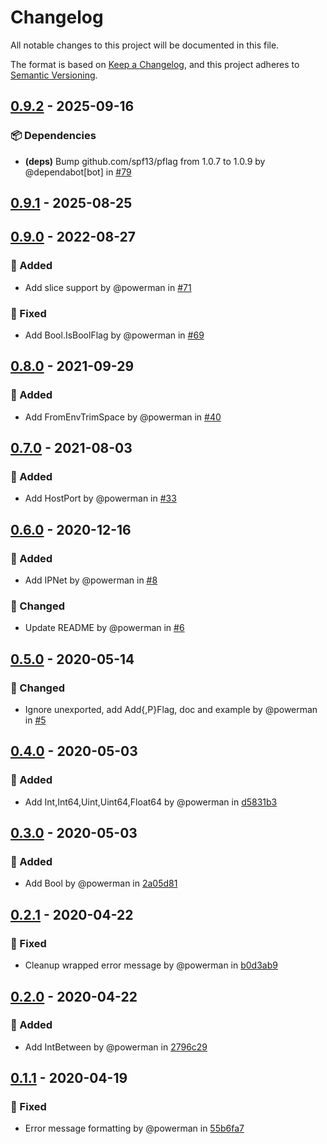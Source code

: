 # Changelog

All notable changes to this project will be documented in this file.

The format is based on [Keep a Changelog](https://keepachangelog.com/en/1.1.0/),
and this project adheres to [Semantic Versioning](https://semver.org/spec/v2.0.0.html).

## [0.9.2] - 2025-09-16

### 📦️ Dependencies

- **(deps)** Bump github.com/spf13/pflag from 1.0.7 to 1.0.9 by @dependabot[bot] in [#79]

[0.9.2]: https://github.com/powerman/appcfg/compare/v0.9.1..v0.9.2
[#79]: https://github.com/powerman/appcfg/pull/79

## [0.9.1] - 2025-08-25

[0.9.1]: https://github.com/powerman/appcfg/compare/v0.9.0..v0.9.1

## [0.9.0] - 2022-08-27

### 🚀 Added

- Add slice support by @powerman in [#71]

### 🐛 Fixed

- Add Bool.IsBoolFlag by @powerman in [#69]

[0.9.0]: https://github.com/powerman/appcfg/compare/v0.8.0..v0.9.0
[#69]: https://github.com/powerman/appcfg/pull/69
[#71]: https://github.com/powerman/appcfg/pull/71

## [0.8.0] - 2021-09-29

### 🚀 Added

- Add FromEnvTrimSpace by @powerman in [#40]

[0.8.0]: https://github.com/powerman/appcfg/compare/v0.7.0..v0.8.0
[#40]: https://github.com/powerman/appcfg/pull/40

## [0.7.0] - 2021-08-03

### 🚀 Added

- Add HostPort by @powerman in [#33]

[0.7.0]: https://github.com/powerman/appcfg/compare/v0.6.0..v0.7.0
[#33]: https://github.com/powerman/appcfg/pull/33

## [0.6.0] - 2020-12-16

### 🚀 Added

- Add IPNet by @powerman in [#8]

### 🔔 Changed

- Update README by @powerman in [#6]

[0.6.0]: https://github.com/powerman/appcfg/compare/v0.5.0..v0.6.0
[#6]: https://github.com/powerman/appcfg/pull/6
[#8]: https://github.com/powerman/appcfg/pull/8

## [0.5.0] - 2020-05-14

### 🔔 Changed

- Ignore unexported, add Add{,P}Flag, doc and example by @powerman in [#5]

[0.5.0]: https://github.com/powerman/appcfg/compare/v0.4.0..v0.5.0
[#5]: https://github.com/powerman/appcfg/pull/5

## [0.4.0] - 2020-05-03

### 🚀 Added

- Add Int,Int64,Uint,Uint64,Float64 by @powerman in [d5831b3]

[0.4.0]: https://github.com/powerman/appcfg/compare/v0.3.0..v0.4.0
[d5831b3]: https://github.com/powerman/appcfg/commit/d5831b319cd26c5a14531a3aa7cc3a818f3602cb

## [0.3.0] - 2020-05-03

### 🚀 Added

- Add Bool by @powerman in [2a05d81]

[0.3.0]: https://github.com/powerman/appcfg/compare/v0.2.1..v0.3.0
[2a05d81]: https://github.com/powerman/appcfg/commit/2a05d810e2b1e3f7884f9dd1e1d86f900ddc7e39

## [0.2.1] - 2020-04-22

### 🐛 Fixed

- Cleanup wrapped error message by @powerman in [b0d3ab9]

[0.2.1]: https://github.com/powerman/appcfg/compare/v0.2.0..v0.2.1
[b0d3ab9]: https://github.com/powerman/appcfg/commit/b0d3ab9007d3404933930997371a2ea35f0e9027

## [0.2.0] - 2020-04-22

### 🚀 Added

- Add IntBetween by @powerman in [2796c29]

[0.2.0]: https://github.com/powerman/appcfg/compare/v0.1.1..v0.2.0
[2796c29]: https://github.com/powerman/appcfg/commit/2796c2967ab79b01f9ced7acc3fb8ef58076141b

## [0.1.1] - 2020-04-19

### 🐛 Fixed

- Error message formatting by @powerman in [55b6fa7]

[0.1.1]: https://github.com/powerman/appcfg/compare/%40%7B10year%7D..v0.1.1
[55b6fa7]: https://github.com/powerman/appcfg/commit/55b6fa74f1481341f055a9328e5d88cf4298d606

<!-- generated by git-cliff -->
